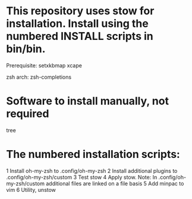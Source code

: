 # This repository uses stow for installation. Install using the numbered INSTALL scripts in bin/bin.
Prerequisite:
setxkbmap
xcape

zsh
arch: zsh-completions
# Software to install manually, not required
tree

# The numbered installation scripts:
1 Install oh-my-zsh to .config/oh-my-zsh
2 Install additional plugins to .config/oh-my-zsh/custom
3 Test stow
4 Apply stow. Note: In .config/oh-my-zsh/custom additional files are linked on a file basis
5 Add minpac to vim
6 Utility, unstow

